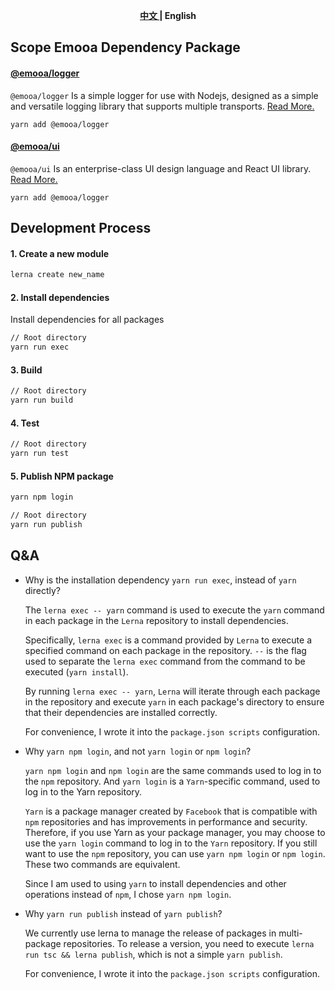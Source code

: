 <p align="center"><b> <a href="./README.md"> 中文 </a> | English </b></p>

## Scope Emooa Dependency Package

#### [@emooa/logger](/packages/logger/README.md)

`@emooa/logger` Is a simple logger for use with Nodejs, designed as a simple and versatile logging library that supports multiple transports. [Read More.](/packages/logger/README.md)

```
yarn add @emooa/logger
```

#### [@emooa/ui](/packages/ui/README.md)

`@emooa/ui` Is an enterprise-class UI design language and React UI library. [Read More.](/packages/ui/README.md)

```
yarn add @emooa/logger
```

## Development Process

#### 1. Create a new module

```bash
lerna create new_name
```

#### 2. Install dependencies

Install dependencies for all packages

```bash
// Root directory
yarn run exec
```

#### 3. Build

```bash
// Root directory
yarn run build
```

#### 4. Test

```bash
// Root directory
yarn run test
```

#### 5. Publish NPM package

```bash
yarn npm login

// Root directory
yarn run publish
```

## Q&A

- Why is the installation dependency `yarn run exec`, instead of `yarn` directly?

  The `lerna exec -- yarn` command is used to execute the `yarn` command in each package in the `Lerna` repository to install dependencies.

  Specifically, `lerna exec` is a command provided by `Lerna` to execute a specified command on each package in the repository. `--` is the flag used to separate the `lerna exec` command from the command to be executed (`yarn install`).

  By running `lerna exec -- yarn`, `Lerna` will iterate through each package in the repository and execute `yarn` in each package's directory to ensure that their dependencies are installed correctly.

  For convenience, I wrote it into the `package.json scripts` configuration.

- Why `yarn npm login`, and not `yarn login` or `npm login`?

  `yarn npm login` and `npm login` are the same commands used to log in to the `npm` repository. And `yarn login` is a `Yarn`-specific command, used to log in to the Yarn repository.

  `Yarn` is a package manager created by `Facebook` that is compatible with `npm` repositories and has improvements in performance and security. Therefore, if you use Yarn as your package manager, you may choose to use the `yarn login` command to log in to the `Yarn` repository. If you still want to use the `npm` repository, you can use `yarn npm login` or `npm login`. These two commands are equivalent.

  Since I am used to using `yarn` to install dependencies and other operations instead of `npm`, I chose `yarn npm login`.

- Why `yarn run publish` instead of `yarn publish`?

  We currently use lerna to manage the release of packages in multi-package repositories. To release a version, you need to execute `lerna run tsc && lerna publish`, which is not a simple `yarn publish`.

  For convenience, I wrote it into the `package.json scripts` configuration.
